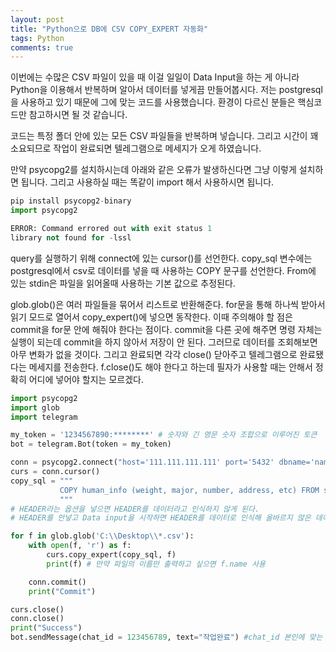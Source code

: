 ```yaml
---
layout: post
title: "Python으로 DB에 CSV COPY_EXPERT 자동화"
tags: Python
comments: true
---
```


이번에는 수많은 CSV 파일이 있을 때 이걸 일일이 Data Input을 하는 게 아니라 Python을 이용해서
반복하며 알아서 데이터를 넣게끔 만들어봅시다.
저는 postgresql을 사용하고 있기 때문에 그에 맞는 코드를 사용했습니다.
환경이 다르신 분들은 핵심코드만 참고하시면 될 것 같습니다.

코드는 특정 폴더 안에 있는 모든 CSV 파일들을 반복하며 넣습니다.
그리고 시간이 꽤 소요되므로 작업이 완료되면 텔레그램으로 메세지가 오게 하였습니다.

만약 psycopg2를 설치하시는데 아래와 같은 오류가 발생하신다면 그냥 이렇게 설치하면 됩니다.
그리고 사용하실 때는 똑같이 import 해서 사용하시면 됩니다.

```python
pip install psycopg2-binary
import psycopg2
```

```python
ERROR: Command errored out with exit status 1
library not found for -lssl
```

query를 실행하기 위해 connect에 있는 cursor()를 선언한다.
copy_sql 변수에는 postgresql에서 csv로 데이터를 넣을 때 사용하는 COPY 문구를 선언한다.
From에 있는 stdin은 파일을 읽어올때 사용하는 기본 값으로 추정된다.

glob.glob()은 여러 파일들을 묶어서 리스트로 반환해준다.
for문을 통해 하나씩 받아서 읽기 모드로 열어서 copy_expert()에 넣으면 동작한다.
이때 주의해야 할 점은 commit을 for문 안에 해줘야 한다는 점이다.
commit을 다른 곳에 해주면 명령 자체는 실행이 되는데 commit을 하지 않아서 저장이 안 된다.
그러므로 데이터를 조회해보면 아무 변화가 없을 것이다.
그리고 완료되면 각각 close() 닫아주고 텔레그램으로 완료됐다는 메세지를 전송한다.
f.close()도 해야 한다고 하는데 필자가 사용할 때는 안해서 정확히 어디에 넣어야 할지는 모르겠다.

```python
import psycopg2
import glob
import telegram

my_token = '1234567890:********' # 숫자와 긴 영문 숫자 조합으로 이루어진 토큰
bot = telegram.Bot(token = my_token)

conn = psycopg2.connect("host='111.111.111.111' port='5432' dbname='namedb' user='name' password='password'")
curs = conn.cursor()
copy_sql = """
           COPY human_info (weight, major, number, address, etc) FROM stdin DELIMITER ',' CSV HEADER
           """
# HEADER라는 옵션을 넣으면 HEADER를 데이터라고 인식하지 않게 된다.
# HEADER를 안넣고 Data input을 시작하면 HEADER를 데이터로 인식해 올바르지 않은 데이터 타입이라고 경고를 한다.

for f in glob.glob('C:\\Desktop\\*.csv'):
    with open(f, 'r') as f:
        curs.copy_expert(copy_sql, f)
        print(f) # 만약 파일의 이름만 출력하고 싶으면 f.name 사용

    conn.commit() 
    print("Commit")

curs.close()
conn.close()
print("Success")
bot.sendMessage(chat_id = 123456789, text="작업완료") #chat_id 본인에 맞는 chat_id
```
